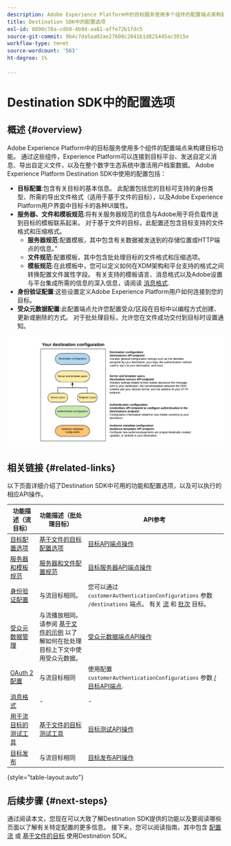 ```yaml
---
description: Adobe Experience Platform中的目标服务使用多个组件的配置端点来构建目标功能。 通过这些组件，Experience Platform可以连接到目标合作伙伴、发送自定义消息并在整个数字生态系统中激活用户档案数据。
title: Destination SDK中的配置选项
exl-id: 8890c70a-cdb9-4b9d-aa81-affe72b1fdc5
source-git-commit: 9b4c7da5aa02ae27608c2841b1d825445ac3015e
workflow-type: tm+mt
source-wordcount: '563'
ht-degree: 1%

---
```


# Destination SDK中的配置选项

## 概述 {#overview}

Adobe Experience Platform中的目标服务使用多个组件的配置端点来构建目标功能。 通过这些组件，Experience Platform可以连接到目标平台、发送自定义消息、导出自定义文件，以及在整个数字生态系统中激活用户档案数据。 Adobe Experience Platform Destination SDK中使用的配置包括：

* **目标配置**:包含有关目标的基本信息。 此配置包括您的目标可支持的身份类型、所需的导出文件格式（适用于基于文件的目标），以及Adobe Experience Platform用户界面中目标卡的各种UI属性。
* **服务器、文件和模板规范**:将有关服务器规范的信息与Adobe用于将负载传送到目标的模板联系起来。 对于基于文件的目标，此配置还包含目标支持的文件格式和压缩格式。
   * **服务器规范**:配置模板，其中包含有关数据被发送到的存储位置或HTTP端点的信息。”
   * **文件规范**:配置模板，其中包含批处理目标的文件格式和压缩选项。
   * **模板规范**:在此模板中，您可以定义如何在XDM架构和平台支持的格式之间转换配置文件属性字段。 有关支持的模板语言、消息格式以及Adobe设置与平台集成所需的信息的深入信息，请阅读 [消息格式](./message-format.md).
* **身份验证配置**:这些设置定义Adobe Experience Platform用户如何连接到您的目标。
* **受众元数据配置**:此配置端点允许您配置受众/区段在目标中以编程方式创建、更新或删除的方式。 对于批处理目标，允许您在文件成功交付到目标时设置通知。

![显示Destination SDK配置端点以及如何一起使用的图表。](./assets/self-service-configuration.png)

## 相关链接 {#related-links}

以下页面详细介绍了Destination SDK中可用的功能和配置选项，以及可以执行的相应API操作。

| 功能描述（流目标） | 功能描述（批处理目标） | API参考 |
|--- |--- |--- |
| [目标配置选项](./destination-configuration.md) | [基于文件的目标配置选项](/help/destinations/destination-sdk/file-based-destination-configuration.md) | [目标API端点操作](./destination-configuration-api.md) |
| [服务器和模板规范](./server-and-template-configuration.md) | [服务器和文件配置规范](/help/destinations/destination-sdk/server-and-file-configuration.md) | [目标服务器API端点操作](./destination-server-api.md) |
| [身份验证配置](./authentication-configuration.md) | 与流目标相同。 | 您可以通过 `customerAuthenticationConfigurations` 参数 `/destinations` 端点。 有关 [流](/help/destinations/destination-sdk/destination-configuration.md#customer-authentication-configurations) 和 [批次](/help/destinations/destination-sdk/file-based-destination-configuration.md#customer-authentication-configurations) 目标。 |
| [受众元数据管理](./audience-metadata-management.md) | 与流播放相同。 请参阅 [基于文件的示例](/help/destinations/destination-sdk/audience-metadata-management.md#example-file-based) 以了解如何在批处理目标上下文中使用受众元数据。 | [受众元数据端点API操作](./audience-metadata-api.md) |
| [OAuth 2配置](./oauth2-authentication.md) | 与流目标相同 | 使用配置 `customerAuthenticationConfigurations` 参数 [/目标API端点](./destination-configuration-api.md). |
| [消息格式](./message-format.md) | - | - |
| [用于流目标的测试工具](./test-destination.md) | [基于文件的目标测试工具](/help/destinations/destination-sdk/file-based-destination-testing-overview.md) | [目标测试API操作](./destination-testing-api.md) |
| [目标发布](./configure-destination-instructions.md#publish-destination) | 与流目标相同 | [目标发布API操作](./destination-publish-api.md) |

{style=&quot;table-layout:auto&quot;}

## 后续步骤 {#next-steps}

通过阅读本文，您现在可以大致了解Destination SDK提供的功能以及要阅读哪些页面以了解有关特定配置的更多信息。 接下来，您可以阅读指南，其中包含 [配置流](/help/destinations/destination-sdk/configure-destination-instructions.md) 或 [基于文件的目标](/help/destinations/destination-sdk/configure-file-based-destination-instructions.md) 使用Destination SDK。
